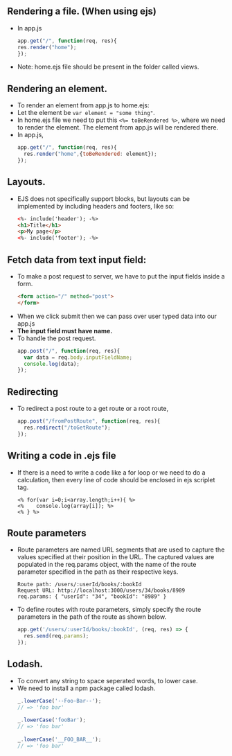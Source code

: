 ## Rendering a file. (When using ejs)

- In app.js
  ```js
  app.get("/", function(req, res){
  res.render("home"); 
  });
  ```
- Note: home.ejs file should be present in the folder called views.
  
## Rendering an element.

- To render an element from app.js to home.ejs:
- Let the element be `var element = "some thing"`.
- In home.ejs file we need to put this `<%= toBeRendered %>`, where we need to render the element. The element from app.js will be rendered there.
- In app.js,
  ```js
  app.get("/", function(req, res){
    res.render("home",{toBeRendered: element});
  });
  ```

## Layouts.

- EJS does not specifically support blocks, but layouts can be implemented by including headers and footers, like so:
  ```html
  <%- include('header'); -%>
  <h1>Title</h1>
  <p>My page</p>
  <%- include('footer'); -%>
  ```

## Fetch data from text input field:

- To make a post request to server, we have to put the input fields inside a form.
  ```html
  <form action="/" method="post">
  </form>
  ```
- When we click submit then we can pass over user typed data into our app.js
- **The input field must have name.**
- To handle the post request.
  ```js
  app.post("/", function(req, res){
    var data = req.body.inputFieldName;
    console.log(data);
  });
  ```

## Redirecting

- To redirect a post route to a get route or a root route,
  ```js
  app.post("/fromPostRoute", function(req, res){
    res.redirect("/toGetRoute");
  });
  ```

## Writing a code in .ejs file

- If there is a need to write a code like a for loop or we need to do a calculation, then every line of code should be enclosed in ejs scriplet tag.
  ```ejs
  <% for(var i=0;i<array.length;i++){ %>
  <%    console.log(array[i]); %>
  <% } %>
  ```

## Route parameters

- Route parameters are named URL segments that are used to capture the values specified at their position in the URL. The captured values are populated in the req.params object, with the name of the route parameter specified in the path as their respective keys.
  ```
  Route path: /users/:userId/books/:bookId
  Request URL: http://localhost:3000/users/34/books/8989
  req.params: { "userId": "34", "bookId": "8989" }
  ```
- To define routes with route parameters, simply specify the route parameters in the path of the route as shown below.
  ```js
  app.get('/users/:userId/books/:bookId', (req, res) => {
    res.send(req.params);
  });
  ```

## Lodash.

- To convert any string to space seperated words, to lower case.
- We need to install a npm package called lodash.
  ```js
  _.lowerCase('--Foo-Bar--');
  // => 'foo bar'
 
  _.lowerCase('fooBar');
  // => 'foo bar'
 
  _.lowerCase('__FOO_BAR__');
  // => 'foo bar'
  ```
